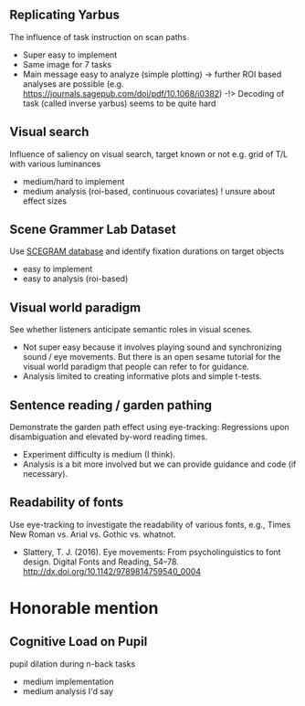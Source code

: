 ## Replicating Yarbus
The influence of task instruction on scan paths
  - Super easy to implement
  - Same image for 7 tasks
  - Main message easy to analyze (simple plotting)
  -> further ROI based analyses are possible (e.g. https://journals.sagepub.com/doi/pdf/10.1068/i0382)
  -!> Decoding of task (called inverse yarbus) seems to be quite hard
  
## Visual search
Influence of saliency on visual search, target known or not
e.g. grid of T/L with various luminances
  - medium/hard to implement
  - medium analysis (roi-based, continuous covariates)
  ! unsure about effect sizes

## Scene Grammer Lab Dataset
Use [SCEGRAM database](https://www.scenegrammarlab.com/research/development-of-scene-grammar/scegram-database/) and identify fixation durations on target objects
  - easy to implement
  - easy to analysis (roi-based)

## Visual world paradigm
See whether listeners anticipate semantic roles in visual scenes.
  - Not super easy because it involves playing sound and synchronizing sound / eye movements.  But there is an open sesame tutorial for the visual world paradigm that people can refer to for guidance.
  - Analysis limited to creating informative plots and simple t-tests.

## Sentence reading / garden pathing
Demonstrate the garden path effect using eye-tracking: Regressions upon disambiguation and elevated by-word reading times.
  - Experiment difficulty is medium (I think).
  - Analysis is a bit more involved but we can provide guidance and code (if necessary).

## Readability of fonts
Use eye-tracking to investigate the readability of various fonts, e.g., Times New Roman vs. Arial vs. Gothic vs. whatnot.
- Slattery, T. J. (2016). Eye movements: From psycholinguistics to font design. Digital Fonts and Reading, 54–78. http://dx.doi.org/10.1142/9789814759540_0004


# Honorable mention
## Cognitive Load on Pupil
  pupil dilation during n-back tasks
  - medium implementation
  - medium analysis I'd say
